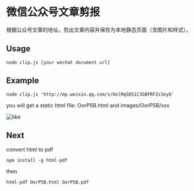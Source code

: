 # 微信公众号文章剪报

根据公众号文章的地址，剪出文章内容并保存为本地静态页面（含图片和样式）。

## Usage
``
node clip.js [your wechat document url]
``

## Example
``
node clip.js 'http://mp.weixin.qq.com/s/HolMqSOS1C3GBFRFZz3oyQ'
``

you will get a static html file:
OorP5B.html and images/OorP5B/xxx

![like](https://v5ent.com/images/ec1057cc754a65ec0f5384182a945f08)


## Next

convert html to pdf

``
npm install -g html-pdf
``

then

``
html-pdf OorP5B.html OorP5B.pdf
``

